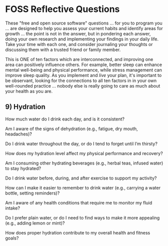 # FOSS Reflective Questions
These "free and open source software" questions ... for you to program you ... are designed to help you assess your current habits and identify areas for growth ... the point is not in the answer, but in pondering each answer, doing your own research and implementing your findings in your daily life. Take your time with each one, and consider journaling your thoughts or discussing them with a trusted friend or family member.

This is ONE of ten factors which are interconnected, and improving one area can positively influence others. For example, better sleep can enhance mental well-being and physical performance, while stress management can improve sleep quality. As you implement and *live* your plan, it's important to be observant, looking for the connections to all ten factors in in your own well-rounded practice ... nobody else is really going to care as much about your health as you are.

## 9) Hydration

How much water do I drink each day, and is it consistent?

Am I aware of the signs of dehydration (e.g., fatigue, dry mouth, headaches)?

Do I drink water throughout the day, or do I tend to forget until I’m thirsty?

How does my hydration level affect my physical performance and recovery?

Am I consuming other hydrating beverages (e.g., herbal teas, infused water) to stay hydrated?

Do I drink water before, during, and after exercise to support my activity?

How can I make it easier to remember to drink water (e.g., carrying a water bottle, setting reminders)?

Am I aware of any health conditions that require me to monitor my fluid intake?

Do I prefer plain water, or do I need to find ways to make it more appealing (e.g., adding lemon or mint)?

How does proper hydration contribute to my overall health and fitness goals?
